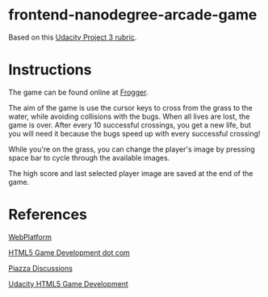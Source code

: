 frontend-nanodegree-arcade-game
===============================

Based on this [Udacity Project 3 rubric](https://www.udacity.com/course/viewer#!/c-ud015/l-3072058665/m-3072588797).

Instructions
============

The game can be found online at [Frogger](https://randalp.github.io/frontend-nanodegree-arcade-game).

The aim of the game is use the cursor keys to cross from the grass to the water, while avoiding collisions with the bugs. When all lives are lost, the game is over. After every 10 successful crossings, you get a new life, but you will need it because the bugs speed up with every successful crossing!

While you're on the grass, you can change the player's image by pressing space bar to cycle through the available images.

The high score and last selected player image are saved at the end of the game.

References
==========

[WebPlatform](https://www.webplatform.org/)

[HTML5 Game Development dot com](http://www.html5gamedevelopment.com/html5-game-tutorials/2013-12-developing-html5-games-1hr-video-presentation)

[Piazza Discussions](https://piazza.com/class/i36sqlrb9xu332?cid=182)

[Udacity HTML5 Game Development](https://www.udacity.com/course/viewer#!/c-cs255/)